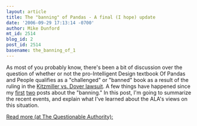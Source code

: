```yaml
---
layout: article
title: The "banning" of Pandas - A final (I hope) update
date: '2006-09-29 17:13:14 -0700'
author: Mike Dunford
mt_id: 2514
blog_id: 2
post_id: 2514
basename: the_banning_of_1
---
```

As most of you probably know, there's been a bit of discussion over the question of whether or not the pro-Intelligent Design textbook Of Pandas and People qualifies as a "challenged" or "banned" book as a result of the ruling in the [Kitzmiller vs. Dover lawsuit](http://talkorigins.org/faqs/dover/kitzmiller_v_dover.html). A few things have happened since my [first](http://scienceblogs.com/authority/2006/09/help_help_im_being_repressed.php) [two](http://scienceblogs.com/authority/2006/09/the_banning_of_pandas_an_updat.php) posts about the "banning." In this post, I'm going to summarize the recent events, and explain what I've learned about the ALA's views on this situation. 

[Read more (at The Questionable Authority):](http://scienceblogs.com/authority/2006/09/the_banning_of_pandas_-_a_fina.php)
